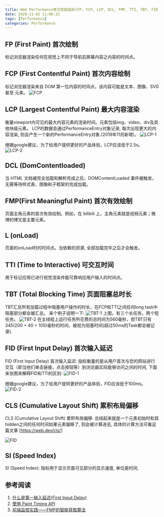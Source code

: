```yaml
---
title: Web Performance常见性能指标(FP, FCP, LCP, DCL, FMP, TTI, TBT, FID, CLS)
date: 2020-11-02 11:00:23
tags: [Performance]
categories: Performance
---
```


## FP (First Paint) 首次绘制

标记浏览器渲染任何在视觉上不同于导航前屏幕内容之内容的时间点。

## FCP (First Contentful Paint) 首次内容绘制

标记浏览器渲染来自 DOM 第一位内容的时间点，该内容可能是文本、图像、SVG 甚至 元素。
![FCP](FCP.png)

<!-- more -->

## LCP (Largest Contentful Paint) 最大内容渲染

衡量viewport内可见的最大内容元素的渲染时间。元素包括img、video、div及其他块级元素。
LCP的数据会通过PerformanceEntry对象记录, 每次出现更大的内容渲染, 则会产生一个新的PerformanceEntry对象.(2019年11月新增)。
![LCP-1](LCP-1.png)

根据google建议，为了给用户提供更好的产品体验，LCP应该低于2.5s。
![LCP-2](LCP-2.png)

## DCL (DomContentloaded)

当 HTML 文档被完全加载和解析完成之后，DOMContentLoaded 事件被触发，无需等待样式表、图像和子框架的完成加载。

## FMP(First Meaningful Paint) 首次有效绘制

页面主角元素的首次有效绘制。例如，在 bilibili 上，主角元素就是视频元素；微博的博文是主要元素。

## L (onLoad)

页面的onLoad时的时间点。当依赖的资源, 全部加载完毕之后才会触发。

## TTI (Time to Interactive) 可交互时间

用于标记应用已进行视觉渲染并能可靠响应用户输入的时间点。

## TBT (Total Blocking Time) 页面阻塞总时长

TBT汇总所有加载过程中阻塞用户操作的时长，在FCP和TTI之间任何long task中阻塞部分都会被汇总。
来个例子说明一下:
![TBT-1](TBT-1.png)
上图，有三个长任务，两个短任务。
![TBT-2](TBT-2.png)
在主线程上运行任务所花费的总时间为560毫秒，但TBT只有345(200 + 40 + 105)毫秒的时间，被视为阻塞时间(超过50ms的Task都会被记录).

## FID (First Input Delay) 首次输入延迟

FID (First Input Delay) 首次输入延迟: 指标衡量的是从用户首次与您的网站进行交互（即当他们单击链接，点击按钮等）到浏览器实际能够访问之间的时间, 下面来张图来解释FID和TTI的区别:
![FID-1](FID-1.webp)

根据google建议，为了给用户提供更好的产品体验，FID应该低于100ms。
![FID-2](FID-2.png)

## CLS (Cumulative Layout Shift) 累积布局偏移

CLS (Cumulative Layout Shift) 累积布局偏移: 总结起来就是一个元素初始时和其hidden之间的任何时间如果元素偏移了, 则会被计算进去, 具体的计算方法可看这篇文章 [https://web.dev/cls/]

![FID](CLS.png)

## SI (Speed Index)

SI (Speed Index): 指标用于显示页面可见部分的显示速度, 单位是时间,

## 参考阅读

1. [什么是第一输入延迟(First Input Delay)](https://www.imqianduan.com/tool/fid.html)
2. [使用 Paint Timing API](https://www.w3cplus.com/performance/paint-timing-api.html)
3. [前端监控实践——FMP的智能获取算法](https://www.codercto.com/a/40349.html)
